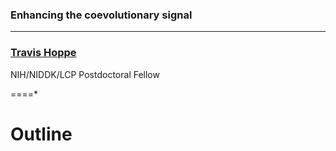 ### Enhancing the coevolutionary signal
----------
### [Travis Hoppe](http://thoppe.github.io/)
NIH/NIDDK/LCP Postdoctoral Fellow

====*

# Outline